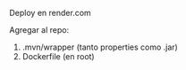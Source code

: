 Deploy en render.com

Agregar al repo:
1. .mvn/wrapper (tanto properties como .jar)
2. Dockerfile (en root) 
